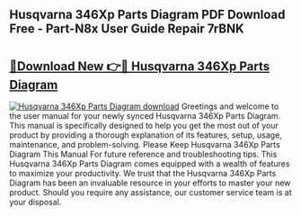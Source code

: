 ## Husqvarna 346Xp Parts Diagram PDF Download Free - Part-N8x User Guide Repair 7rBNK

# <h2><a href="http://dft1bcr.blite.top/?on=Husqvarna+346Xp+Parts+Diagram">🔗Download New 👉🔴 Husqvarna 346Xp Parts Diagram</a></h2>

[![Husqvarna 346Xp Parts Diagram download](https://i.imgur.com/lujVjoI.png)](http://dft1bcr.blite.top/?on=Husqvarna+346Xp+Parts+Diagram)
Greetings and welcome to the user manual for your newly synced Husqvarna 346Xp Parts Diagram. This manual is specifically designed to help you get the most out of your product by providing a thorough explanation of its features, setup, usage, maintenance, and problem-solving. Please Keep Husqvarna 346Xp Parts Diagram This Manual For future reference and troubleshooting tips. This Husqvarna 346Xp Parts Diagram comes equipped with a wealth of features to maximize your productivity. We trust that the Husqvarna 346Xp Parts Diagram has been an invaluable resource in your efforts to master your new product. Should you require any assistance, our customer service team is at your disposal.
